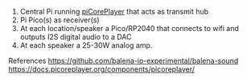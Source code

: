 1. Central Pi running [piCorePlayer](https://picoreplayer.org/) that acts as transmit hub
2. Pi Pico(s) as receiver(s)
3. At each location/speaker a Pico/RP2040 that connects to wifi and outputs I2S digital audio to a DAC
4. At each speaker a 25-30W analog amp. 

References
https://github.com/balena-io-experimental/balena-sound
https://docs.picoreplayer.org/components/picoreplayer/

